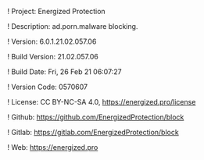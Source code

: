 ! Project: Energized Protection

! Description: ad.porn.malware blocking.

! Version: 6.0.1.21.02.057.06

! Build Version: 21.02.057.06

! Build Date: Fri, 26 Feb 21 06:07:27

! Version Code: 0570607

! License: CC BY-NC-SA 4.0, https://energized.pro/license

! Github: https://github.com/EnergizedProtection/block

! Gitlab: https://gitlab.com/EnergizedProtection/block


! Web: https://energized.pro
